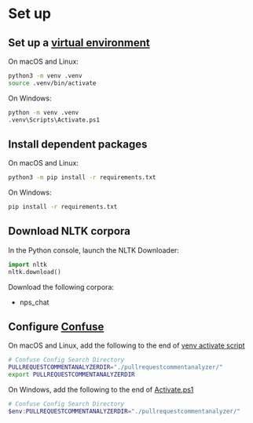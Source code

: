 # Set up
## Set up a [virtual environment](https://docs.python.org/3.6/library/venv.html#module-venv)
On macOS and Linux:
```bash
python3 -m venv .venv
source .venv/bin/activate
```
On Windows:
```bash
python -m venv .venv
.venv\Scripts\Activate.ps1
```

## Install dependent packages
On macOS and Linux:
```bash
python3 -m pip install -r requirements.txt
```
On Windows:
```bash
pip install -r requirements.txt
```

## Download NLTK corpora
In the Python console, launch the NLTK Downloader:
```python
import nltk
nltk.download()
```
Download the following corpora:
- nps_chat

## Configure [Confuse](http://confuse.readthedocs.org) 
On macOS and Linux, add the following to the end of [venv activate script](.venv/bin/activate)
```bash
# Confuse Config Search Directory
PULLREQUESTCOMMENTANALYZERDIR="./pullrequestcommentanalyzer/"
export PULLREQUESTCOMMENTANALYZERDIR
```
On Windows, add the following to the end of [Activate.ps1](.venv\Scripts\Activate.ps1)
```powershell
# Confuse Config Search Directory
$env:PULLREQUESTCOMMENTANALYZERDIR="./pullrequestcommentanalyzer/"
```
